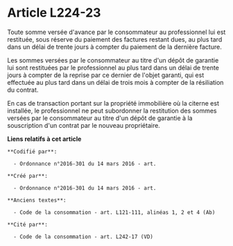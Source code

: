 # Article L224-23

Toute somme versée d'avance par le consommateur au professionnel lui est restituée, sous réserve du paiement des factures
restant dues, au plus tard dans un délai de trente jours à compter du paiement de la dernière facture.

Les sommes versées par le consommateur au titre d'un dépôt de garantie lui sont restituées par le professionnel au plus tard
dans un délai de trente jours à compter de la reprise par ce dernier de l'objet garanti, qui est effectuée au plus tard dans
un délai de trois mois à compter de la résiliation du contrat.

En cas de transaction portant sur la propriété immobilière où la citerne est installée, le professionnel ne peut subordonner
la restitution des sommes versées par le consommateur au titre d'un dépôt de garantie à la souscription d'un contrat par le
nouveau propriétaire.

**Liens relatifs à cet article**

	**Codifié par**:

	  - Ordonnance n°2016-301 du 14 mars 2016 - art.

	**Créé par**:

	  - Ordonnance n°2016-301 du 14 mars 2016 - art.

	**Anciens textes**:

	  - Code de la consommation - art. L121-111, alinéas 1, 2 et 4 (Ab)

	**Cité par**:

	  - Code de la consommation - art. L242-17 (VD)
